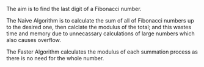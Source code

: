 The aim is to find the last digit of a Fibonacci number.


The Naive Algorithm is to calculate the sum of all of Fibonacci numbers up to the desired one, then calclate the modulus of the total; and 
this wastes time and memory due to unnecassary calculations of large numbers which also causes overflow.

The Faster Algorithm calculates the modulus of each summation process as there is no need for the whole number.
